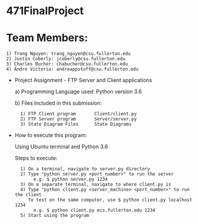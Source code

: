 # 471FinalProject

# Team Members:

	1) Trang Nguyen: trang_nguyen@csu.fullerton.edu
	2) Justin Coberly: jcoberly@csu.fullerton.edu
	3) Charles Bucher: chabucher@csu.fullerton.edu
	4) Andre Victoria: andreappstuff@csu.fullerton.edu

+ Project Assignment - FTP Server and Client applications

	a) Programming Language used: Python version 3.6
	
	b) Files included in this submission:
	
		1) FTP Client program		Client/client.py
		2) FTP Server program		Server/server.py
		3) State Diagram Files		State Diagrams



+ How to execute this program:

	Using Ubuntu terminal and Python 3.6
	
	 Steps to execute:
	 
		1) On a terminal, navigate to server.py directory
		2) Type "python server.py <port_number>" to run the server
		  	 e.g. $ python server.py 1234
		3) On a separate terminal, navigate to where client.py is
		4) Type "python client.py <server_machine> <port_number>" to run the client
		   To test on the same computer, use $ python client.py localhost 1234
		  	 e.g. $ python client.py ecs.fullerton.edu 1234
		5) Start using the program
